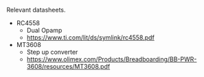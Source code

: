 Relevant datasheets.

- RC4558
  - Dual Opamp
  - https://www.ti.com/lit/ds/symlink/rc4558.pdf
- MT3608
  - Step up converter
  - https://www.olimex.com/Products/Breadboarding/BB-PWR-3608/resources/MT3608.pdf

